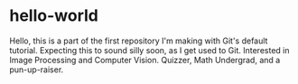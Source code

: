 # hello-world

Hello, this is a part of the first repository I'm making with Git's default tutorial.
Expecting this to sound silly soon, as I get used to Git.
Interested in Image Processing and Computer Vision.
Quizzer, Math Undergrad, and a pun-up-raiser.

